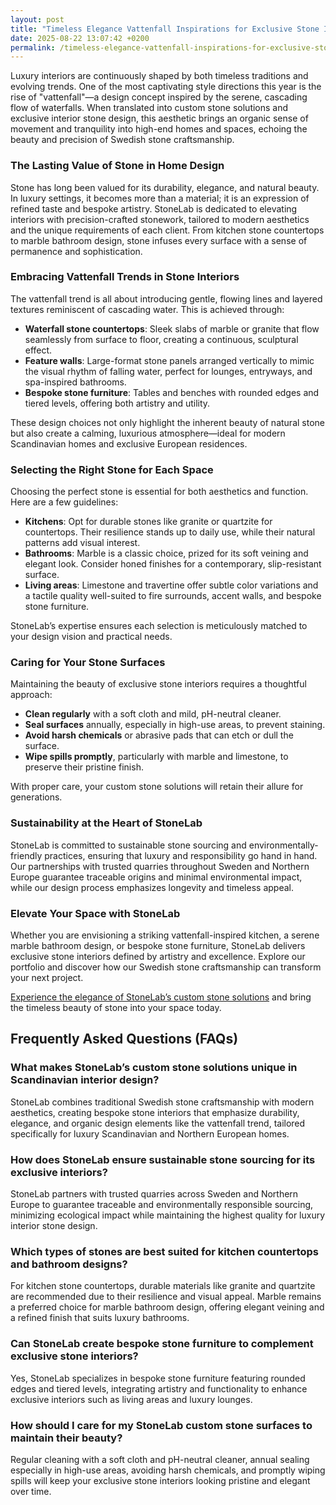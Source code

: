 ```yaml
---
layout: post
title: "Timeless Elegance Vattenfall Inspirations for Exclusive Stone Interiors"
date: 2025-08-22 13:07:42 +0200
permalink: /timeless-elegance-vattenfall-inspirations-for-exclusive-stone-interiors/
---
```

Luxury interiors are continuously shaped by both timeless traditions and evolving trends. One of the most captivating style directions this year is the rise of "vattenfall"—a design concept inspired by the serene, cascading flow of waterfalls. When translated into custom stone solutions and exclusive interior stone design, this aesthetic brings an organic sense of movement and tranquility into high-end homes and spaces, echoing the beauty and precision of Swedish stone craftsmanship.

### The Lasting Value of Stone in Home Design

Stone has long been valued for its durability, elegance, and natural beauty. In luxury settings, it becomes more than a material; it is an expression of refined taste and bespoke artistry. StoneLab is dedicated to elevating interiors with precision-crafted stonework, tailored to modern aesthetics and the unique requirements of each client. From kitchen stone countertops to marble bathroom design, stone infuses every surface with a sense of permanence and sophistication.

### Embracing Vattenfall Trends in Stone Interiors

The vattenfall trend is all about introducing gentle, flowing lines and layered textures reminiscent of cascading water. This is achieved through:

- **Waterfall stone countertops**: Sleek slabs of marble or granite that flow seamlessly from surface to floor, creating a continuous, sculptural effect.
- **Feature walls**: Large-format stone panels arranged vertically to mimic the visual rhythm of falling water, perfect for lounges, entryways, and spa-inspired bathrooms.
- **Bespoke stone furniture**: Tables and benches with rounded edges and tiered levels, offering both artistry and utility.

These design choices not only highlight the inherent beauty of natural stone but also create a calming, luxurious atmosphere—ideal for modern Scandinavian homes and exclusive European residences.

### Selecting the Right Stone for Each Space

Choosing the perfect stone is essential for both aesthetics and function. Here are a few guidelines:

- **Kitchens**: Opt for durable stones like granite or quartzite for countertops. Their resilience stands up to daily use, while their natural patterns add visual interest.
- **Bathrooms**: Marble is a classic choice, prized for its soft veining and elegant look. Consider honed finishes for a contemporary, slip-resistant surface.
- **Living areas**: Limestone and travertine offer subtle color variations and a tactile quality well-suited to fire surrounds, accent walls, and bespoke stone furniture.

StoneLab’s expertise ensures each selection is meticulously matched to your design vision and practical needs.

### Caring for Your Stone Surfaces

Maintaining the beauty of exclusive stone interiors requires a thoughtful approach:

- **Clean regularly** with a soft cloth and mild, pH-neutral cleaner.
- **Seal surfaces** annually, especially in high-use areas, to prevent staining.
- **Avoid harsh chemicals** or abrasive pads that can etch or dull the surface.
- **Wipe spills promptly**, particularly with marble and limestone, to preserve their pristine finish.

With proper care, your custom stone solutions will retain their allure for generations.

### Sustainability at the Heart of StoneLab

StoneLab is committed to sustainable stone sourcing and environmentally-friendly practices, ensuring that luxury and responsibility go hand in hand. Our partnerships with trusted quarries throughout Sweden and Northern Europe guarantee traceable origins and minimal environmental impact, while our design process emphasizes longevity and timeless appeal.

### Elevate Your Space with StoneLab

Whether you are envisioning a striking vattenfall-inspired kitchen, a serene marble bathroom design, or bespoke stone furniture, StoneLab delivers exclusive stone interiors defined by artistry and excellence. Explore our portfolio and discover how our Swedish stone craftsmanship can transform your next project.

[Experience the elegance of StoneLab’s custom stone solutions](https://stonelab.se/) and bring the timeless beauty of stone into your space today.

## Frequently Asked Questions (FAQs)

### What makes StoneLab’s custom stone solutions unique in Scandinavian interior design?
StoneLab combines traditional Swedish stone craftsmanship with modern aesthetics, creating bespoke stone interiors that emphasize durability, elegance, and organic design elements like the vattenfall trend, tailored specifically for luxury Scandinavian and Northern European homes.

### How does StoneLab ensure sustainable stone sourcing for its exclusive interiors?
StoneLab partners with trusted quarries across Sweden and Northern Europe to guarantee traceable and environmentally responsible sourcing, minimizing ecological impact while maintaining the highest quality for luxury interior stone design.

### Which types of stones are best suited for kitchen countertops and bathroom designs?
For kitchen stone countertops, durable materials like granite and quartzite are recommended due to their resilience and visual appeal. Marble remains a preferred choice for marble bathroom design, offering elegant veining and a refined finish that suits luxury bathrooms.

### Can StoneLab create bespoke stone furniture to complement exclusive stone interiors?
Yes, StoneLab specializes in bespoke stone furniture featuring rounded edges and tiered levels, integrating artistry and functionality to enhance exclusive interiors such as living areas and luxury lounges.

### How should I care for my StoneLab custom stone surfaces to maintain their beauty?
Regular cleaning with a soft cloth and pH-neutral cleaner, annual sealing especially in high-use areas, avoiding harsh chemicals, and promptly wiping spills will keep your exclusive stone interiors looking pristine and elegant over time.

<script type="application/ld+json">
{
  "@context": "https://schema.org",
  "@type": "BlogPosting",
  "headline": "Timeless Elegance Vattenfall Inspirations for Exclusive Stone Interiors",
  "description": "Explore how StoneLab integrates the vattenfall design trend into custom stone solutions and exclusive interior stone design, emphasizing Swedish stone craftsmanship and sustainable luxury interiors.",
  "image": "https://stonelab.se/images/vattenfall-stone-interiors.jpg",
  "author": {
    "@type": "Person",
    "name": "StoneLab"
  },
  "publisher": {
    "@type": "Person",
    "name": "StoneLab"
  },
  "datePublished": "2024-06-01",
  "mainEntityOfPage": {
    "@type": "WebPage",
    "@id": "https://stonelab.se/blog/timeless-elegance-vattenfall-inspirations"
  },
  "keywords": "StoneLab, custom stone solutions, interior stone design, exclusive stone interiors, Swedish stone craftsmanship, luxury interior materials, kitchen stone countertops, marble bathroom design, bespoke stone furniture, sustainable stone sourcing",
  "inLanguage": "en-US"
}
</script>

<script type="application/ld+json">
{
  "@context": "https://schema.org",
  "@type": "FAQPage",
  "mainEntity": [
    {
      "@type": "Question",
      "name": "What makes StoneLab’s custom stone solutions unique in Scandinavian interior design?",
      "acceptedAnswer": {
        "@type": "Answer",
        "text": "StoneLab combines traditional Swedish stone craftsmanship with modern aesthetics, creating bespoke stone interiors that emphasize durability, elegance, and organic design elements like the vattenfall trend, tailored specifically for luxury Scandinavian and Northern European homes."
      }
    },
    {
      "@type": "Question",
      "name": "How does StoneLab ensure sustainable stone sourcing for its exclusive interiors?",
      "acceptedAnswer": {
        "@type": "Answer",
        "text": "StoneLab partners with trusted quarries across Sweden and Northern Europe to guarantee traceable and environmentally responsible sourcing, minimizing ecological impact while maintaining the highest quality for luxury interior stone design."
      }
    },
    {
      "@type": "Question",
      "name": "Which types of stones are best suited for kitchen countertops and bathroom designs?",
      "acceptedAnswer": {
        "@type": "Answer",
        "text": "For kitchen stone countertops, durable materials like granite and quartzite are recommended due to their resilience and visual appeal. Marble remains a preferred choice for marble bathroom design, offering elegant veining and a refined finish that suits luxury bathrooms."
      }
    },
    {
      "@type": "Question",
      "name": "Can StoneLab create bespoke stone furniture to complement exclusive stone interiors?",
      "acceptedAnswer": {
        "@type": "Answer",
        "text": "Yes, StoneLab specializes in bespoke stone furniture featuring rounded edges and tiered levels, integrating artistry and functionality to enhance exclusive interiors such as living areas and luxury lounges."
      }
    },
    {
      "@type": "Question",
      "name": "How should I care for my StoneLab custom stone surfaces to maintain their beauty?",
      "acceptedAnswer": {
        "@type": "Answer",
        "text": "Regular cleaning with a soft cloth and pH-neutral cleaner, annual sealing especially in high-use areas, avoiding harsh chemicals, and promptly wiping spills will keep your exclusive stone interiors looking pristine and elegant over time."
      }
    }
  ]
}
</script>